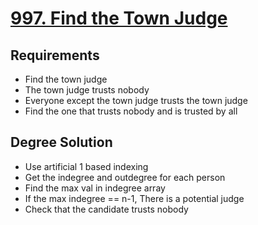 # [997. Find the Town Judge](https://leetcode.com/problems/find-the-town-judge/)

## Requirements

- Find the town judge
- The town judge trusts nobody
- Everyone except the town judge trusts the town judge
- Find the one that trusts nobody and is trusted by all

## Degree Solution

- Use artificial 1 based indexing
- Get the indegree and outdegree for each person
- Find the max val in indegree array
- If the max indegree == n-1, There is a potential judge
- Check that the candidate trusts nobody
